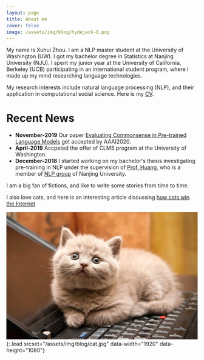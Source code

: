 ```yaml
---
layout: page
title: About me
cover: false
image: /assets/img/blog/hydejack-8.png
---
```


My name is Xuhui Zhou. I am a NLP master student at the University of Washington (UW). I got my bachelor degree in Statistics at Nanjing University (NJU). I spent my junior year at the University of California, Berkeley (UCB) participating in an international student program, where I made up my mind researching language technologies. 

My research interests include natural language processing (NLP), and their application in computational social science. Here is my [CV](/report/Xuhui_Zhou_cv.pdf).

# Recent News
* **November-2019** Our paper [Evaluating Commonsense in Pre-trained Language Models](https://arxiv.org/pdf/1911.11931.pdf) get accepted by AAAI2020.
* **April-2019** Accpeted the offer of CLMS program at the University of Washington.
* **December-2018** I started working on my bachelor's thesis investigating pre-training in NLP under the supervision of [Prof. Huang](http://nlp.nju.edu.cn/huangsj/), who is a member of [NLP group](http://nlp.nju.edu.cn/) of Nanjing University. 


I am a big fan of fictions, and like to write some stories from time to time.  

I also love cats, and here is an interesting article discussing [how cats win the Internet](https://www.nytimes.com/2016/10/16/opinion/sunday/how-cats-evolved-to-win-the-internet.html)

![Screenshot](assets/img/blog/cat.jpg){:.lead srcset="/assets/img/blog/cat.jpg" data-width="1920" data-height="1080"}



